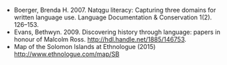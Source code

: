 - Boerger, Brenda H. 2007. Natqgu literacy: Capturing three domains for written language use. Language Documentation & Conservation 1(2). 126–153.
- Evans, Bethwyn. 2009. Discovering history through language: papers in honour of Malcolm Ross. http://hdl.handle.net/1885/146753.
- Map of the Solomon Islands at Ethnologue (2015) http://www.ethnologue.com/map/SB